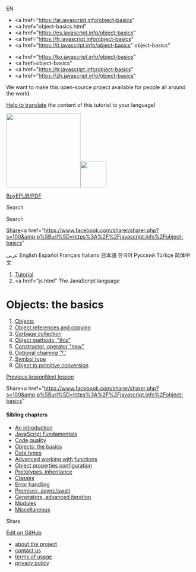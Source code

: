 EN

-   <a href="https://ar.javascript.info/object-basics"
-   <a href="object-basics.html"
-   <a href="https://es.javascript.info/object-basics"
-   <a href="https://fr.javascript.info/object-basics"
-   <a href="https://it.javascript.info/object-basics"
    object-basics"

<!-- -->

-   <a href="https://ko.javascript.info/object-basics"
-   <a href=object-basics"
-   <a href="https://tr.javascript.info/object-basics"
-   <a href="https://zh.javascript.info/object-basics"

We want to make this open-source project available for people all around the world.

[Help to translate](translate.html) the content of this tutorial to your language!

<a href="index.html" class="sitetoolbar__link sitetoolbar__link_logo"><img src="img/sitetoolbar__logo_en.svg" class="sitetoolbar__logo sitetoolbar__logo_normal" width="200" /><img src="img/sitetoolbar__logo_small_en.svg" class="sitetoolbar__logo sitetoolbar__logo_small" width="70" /></a>

<a href="ebook.html" class="buy-book-button"><span class="buy-book-button__extra-text">Buy</span>EPUB/PDF</a>

Search

Search

<a href="tutorial/map.html" class="map">

<span class="share-icons__title">Share</span><a href="https://twitter.com/share?url=https%3A%2F%2Fjavascript.info%2Fobject-basics" class="share share_tw"></a><a href="https://www.facebook.com/sharer/sharer.php?s=100&amp;p%5Burl%5D=https%3A%2F%2Fjavascript.info%2Fobject-basics" </a>

عربي English Español Français Italiano 日本語 한국어 Русский Türkçe 简体中文

1.  <a href="index.html" class="breadcrumbs__link"><span class="breadcrumbs__hidden-text">Tutorial</span></a>
2.  <span id="breadcrumb-1"><a href="js.html" The JavaScript language</span></a></span>

# Objects: the basics

1.  <a href="object.html" class="lessons-list__link">Objects</a>
2.  <a href="object-copy.html" class="lessons-list__link">Object references and copying</a>
3.  <a href="garbage-collection.html" class="lessons-list__link">Garbage collection</a>
4.  <a href="object-methods.html" class="lessons-list__link">Object methods, "this"</a>
5.  <a href="constructor-new.html" class="lessons-list__link">Constructor, operator "new"</a>
6.  <a href="optional-chaining.html" class="lessons-list__link">Optional chaining '?.'</a>
7.  <a href="symbol.html" class="lessons-list__link">Symbol type</a>
8.  <a href="object-toprimitive.html" class="lessons-list__link">Object to primitive conversion</a>

<a href="polyfills.html" class="page__nav page__nav_prev"><span class="page__nav-text"><span class="page__nav-text-shortcut"></span></span><span class="page__nav-text-alternate">Previous lesson</span></a><a href="object.html" class="page__nav page__nav_next"><span class="page__nav-text"><span class="page__nav-text-shortcut"></span></span><span class="page__nav-text-alternate">Next lesson</span></a>

<span class="share-icons__title">Share</span><a href="https://twitter.com/share?url=https%3A%2F%2Fjavascript.info%2Fobject-basics" class="share share_tw"></a><a href="https://www.facebook.com/sharer/sharer.php?s=100&amp;p%5Burl%5D=https%3A%2F%2Fjavascript.info%2Fobject-basics" </a>

<a href="tutorial/map.html" class="map">

<a href="tutorial/map.html" class="map"></a>

#### Sibling chapters

-   <a href="getting-started.html" class="sidebar__link">An introduction</a>
-   <a href="first-steps.html" class="sidebar__link">JavaScript Fundamentals</a>
-   <a href="code-quality.html" class="sidebar__link">Code quality</a>
-   <a href="object-basics.html" class="sidebar__link">Objects: the basics</a>
-   <a href="data-types.html" class="sidebar__link">Data types</a>
-   <a href="advanced-functions.html" class="sidebar__link">Advanced working with functions</a>
-   <a href="object-properties.html" class="sidebar__link">Object properties configuration</a>
-   <a href="prototypes.html" class="sidebar__link">Prototypes, inheritance</a>
-   <a href="classes.html" class="sidebar__link">Classes</a>
-   <a href="error-handling.html" class="sidebar__link">Error handling</a>
-   <a href="async.html" class="sidebar__link">Promises, async/await</a>
-   <a href="generators-iterators.html" class="sidebar__link">Generators, advanced iteration</a>
-   <a href="modules.html" class="sidebar__link">Modules</a>
-   <a href="js-misc.html" class="sidebar__link">Miscellaneous</a>

Share

<a href="https://twitter.com/share?url=https%3A%2F%2Fjavascript.info%2Fobject-basics" class="share share_tw sidebar__share"></a><a href="https://www.facebook.com/sharer/sharer.php?s=100&amp;p%5Burl%5D=https%3A%2F%2Fjavascript.info%2Fobject-basics" class="share share_fb sidebar__share"></a>

<a href="https://github.com/javascript-tutorial/en.javascript.info/blob/master/1-js/04-object-basics" class="sidebar__link">Edit on GitHub</a>

-   <a href="about.html" class="page-footer__link">about the project</a>
-   <a href="about.html#contact-us" class="page-footer__link">contact us</a>
-   <a href="terms.html" class="page-footer__link">terms of usage</a>
-   <a href="privacy.html" class="page-footer__link">privacy policy</a>
